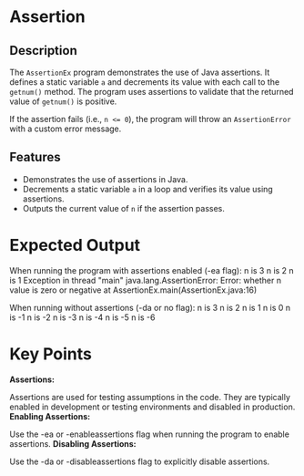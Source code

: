 # Assertion
## Description

The `AssertionEx` program demonstrates the use of Java assertions. It defines a static variable `a` and decrements its value with each call to the `getnum()` method. The program uses assertions to validate that the returned value of `getnum()` is positive.

If the assertion fails (i.e., `n <= 0`), the program will throw an `AssertionError` with a custom error message.

## Features

- Demonstrates the use of assertions in Java.
- Decrements a static variable `a` in a loop and verifies its value using assertions.
- Outputs the current value of `n` if the assertion passes.

# Expected Output
When running the program with assertions enabled (-ea flag):
n is 3
n is 2
n is 1
Exception in thread "main" java.lang.AssertionError: Error: whether n value is zero or negative
    at AssertionEx.main(AssertionEx.java:16)


When running without assertions (-da or no flag):
n is 3
n is 2
n is 1
n is 0
n is -1
n is -2
n is -3
n is -4
n is -5
n is -6

# Key Points
**Assertions:**

Assertions are used for testing assumptions in the code.
They are typically enabled in development or testing environments and disabled in production.
**Enabling Assertions:**

Use the -ea or -enableassertions flag when running the program to enable assertions.
**Disabling Assertions:**

Use the -da or -disableassertions flag to explicitly disable assertions.
